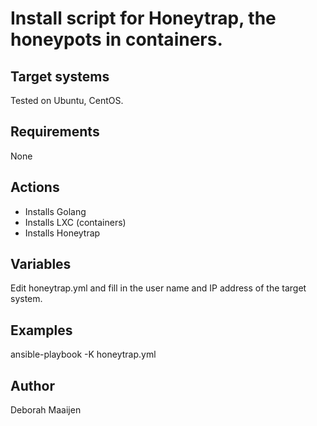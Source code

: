 # Install script for Honeytrap, the honeypots in containers.

## Target systems
Tested on Ubuntu, CentOS.

## Requirements 
None

## Actions
- Installs Golang 
- Installs LXC (containers)
- Installs Honeytrap

## Variables
Edit honeytrap.yml and fill in the user name and IP address of the target system.

## Examples
ansible-playbook -K honeytrap.yml

## Author
Deborah Maaijen

